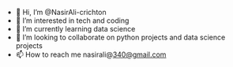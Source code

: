 - 👋 Hi, I’m @NasirAli-crichton
- 👀 I’m interested in tech and coding
- 🌱 I’m currently learning data science 
- 💞️ I’m looking to collaborate on python projects and data science projects
- 📫 How to reach me nasirali@340@gmail.com

<!---
NasirAli-crichton/NasirAli-crichton is a ✨ special ✨ repository because its `README.md` (this file) appears on your GitHub profile.
You can click the Preview link to take a look at your changes.
--->
